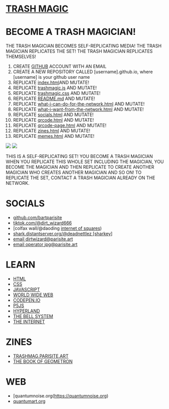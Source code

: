 # [TRASH MAGIC](https://bartparisite.github.io)

# BECOME A TRASH MAGICIAN!

THE TRASH MAGICIAN BECOMES SELF-REPLICATING MEDIA! THE TRASH MAGICIAN REPLICATES THE SET!  THE TRASH MAGICIAN REPLICATES THEMSELVES!

 1. CREATE [GITHUB](https://github.com) ACCOUNT WITH AN EMAIL
 2. CREATE A NEW REPOSITORY CALLED [username].github.io, where [username] is your github user name
 3. REPLICATE [index.html](https://raw.githubusercontent.com/bartparisite/bartparisite.github.io/main/index.html)AND MUTATE!
 4. REPLICATE [trashmagic.js](https://raw.githubusercontent.com/bartparisite/bartparisite.github.io/main/trashmagic.js) AND MUTATE!
 5. REPLICATE [trashmagic.css](https://raw.githubusercontent.com/bartparisite/bartparisite.github.io/main/trashmagic.css) AND MUTATE!
 6. REPLICATE [README.md](https://raw.githubusercontent.com/bartparisite/bartparisite.github.io/main/README.md) AND MUTATE!
 7. REPLICATE [what-i-can-do-for-the-network.html](https://raw.githubusercontent.com/bartparisite/bartparisite.github.io/main/what-i-can-do-for-the-network.html) AND MUTATE!
 8. REPLICATE [what-i-want-from-the-network.html](https://raw.githubusercontent.com/bartparisite/bartparisite.github.io/main/what-i-want-from-the-network.html) AND MUTATE!
 9. REPLICATE [socials.html](https://raw.githubusercontent.com/bartparisite/bartparisite.github.io/main/socials.html) AND MUTATE!
 10. REPLICATE [qrcode.html](https://raw.githubusercontent.com/bartparisite/bartparisite.github.io/main/qrcode.html) AND MUTATE!
 11. REPLICATE [qrcode-page.html](https://raw.githubusercontent.com/bartparisite/bartparisite.github.io/main/qrcode-page.html) AND MUTATE!
 12. REPLICATE [zines.html](https://raw.githubusercontent.com/bartparisite/bartparisite.github.io/main/zines.html) AND MUTATE!
 13. REPLICATE [memes.html](https://raw.githubusercontent.com/bartparisite/bartparisite.github.io/main/memes.html) AND MUTATE!

![](https://raw.githubusercontent.com/bartparisite/bartparisite.github.io/main/qrcode.png)
![](https://raw.githubusercontent.com/bartparisite/bartparisite.github.io/main/qrcode-page.png)

THIS IS A SELF-REPLICATING SET! YOU BECOME A TRASH MAGICIAN WHEN YOU REPLICATE THIS WHOLE SET INCLUDING THE MAGICIAN, YOU BECOME THE MAGICIAN AND THEN REPLICATE TO CREATE ANOTHER MAGICIAN WHO CREATES ANOTHER MAGICIAN AND SO ON!  TO REPLICATE THE SET, CONTACT A TRASH MAGICIAN ALREADY ON THE NETWORK.  

# SOCIALS

 - [github.com/bartparisite](https://github.com/bartparisite/)
 - [tiktok.com/@dirt_wizard666](https://www.tiktok.com/@dirt_wizard666)
 - [colfax wall/@daoding [internet of squares](http://colfax.site/squares.html))
 - [shark.distantserver.org/@deadnettlez [sharkey]](https://shark.distantserver.org/@deadnettlez)
 - [email dirtwizard@parisite.art](mailto:dirtwizard@parisite.art)
 - [email operator jpg@parisite.art](mailto:jpg@parisite.art)

# LEARN

 - [HTML](https://www.w3schools.com/html/default.asp)
 - [CSS](https://www.w3schools.com/css/default.asp)
 - [JAVASCRIPT](https://www.w3schools.com/js/default.asp)
 - [WORLD WIDE WEB](https://en.wikipedia.org/wiki/World_Wide_Web)
 - [CODEPEN.IO](https://codepen.io/)
 - [P5JS](https://p5js.org/)
 - [HYPERLAND](https://archive.org/details/DouglasAdams-Hyperland)
 - [THE BELL SYSTEM](https://en.wikipedia.org/wiki/Bell_System)
 - [THE INTERNET](https://en.wikipedia.org/wiki/Internet)

# ZINES 
 
 - [TRASHMAG.PARISITE.ART](https://mississippiriver.xyz/pibrary/trashmag/)
 - [THE BOOK OF GEOMETRON](https://github.com/dirtwizard666/dirtwizard666.github.io/blob/main/book-of-geometron.pdf)

# WEB

 - [quantumnoise.org(https://quantumnoise.org)
 - [quantumart.org](https://quantumart.org)


 
